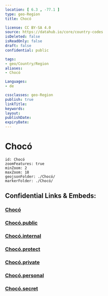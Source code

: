 ```yaml
---
location: [ 6.3 , -77.1 ] 
type: geo-Region
title: Chocó

license: CC BY-SA 4.0
source: https://datahub.io/core/country-codes
isDeleted: false
isReadOnly: false
draft: false
confidential: public

tags:
- geo/Country/Region
aliases:
- Chocó

Languages:
- de

cssclasses: geo-Region
publish: true
linkTitle: 
keywords: 
layout: 
publishDate: 
expiryDate: 
---
```


# Chocó

```leaflet
id: Chocó
zoomFeatures: true 
minZoom: 2 
maxZoom: 18
geojsonFolder: ./Chocó/
markerFolder: ./Chocó/
```


## Confidential Links & Embeds: 

### [Chocó](/_Standards/Earth/Continent/America~South/Colombia/departments~Colombia/Chocó.md) 

### [Chocó.public](/_public/Earth/Continent/America~South/Colombia/departments~Colombia/Chocó.public.md) 

### [Chocó.internal](/_internal/Earth/Continent/America~South/Colombia/departments~Colombia/Chocó.internal.md) 

### [Chocó.protect](/_protect/Earth/Continent/America~South/Colombia/departments~Colombia/Chocó.protect.md) 

### [Chocó.private](/_private/Earth/Continent/America~South/Colombia/departments~Colombia/Chocó.private.md) 

### [Chocó.personal](/_personal/Earth/Continent/America~South/Colombia/departments~Colombia/Chocó.personal.md) 

### [Chocó.secret](/_secret/Earth/Continent/America~South/Colombia/departments~Colombia/Chocó.secret.md)

